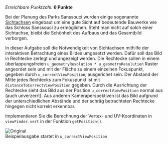 *Erreichbare Punktzahl:* **6 Punkte**

Bei der Planung des Parks Sanssouci wurden einige sogenannte [Sichtachsen](https://de.wikipedia.org/wiki/Sichtachse) eingebaut um eine gute Sicht auf bedeutende Bauwerke wie das Schloss Sanssouci zu ermöglichen. Steht man nicht auf solch einer Sichtachse, bleibt die Schönheit des Aufbaus und das Gesamtbild verborgen.


In dieser Aufgabe soll die Notwendigkeit von Sichtachsen mithilfe der interaktiven Betrachtung eines Bildes umgesetzt werden.
Dafür soll das Bild in Rechtecke zerlegt und angezeigt werden.
Die Rechtecke sollen in einem überlappungsfreien `u_geometryResolution * u_geometryResolution` Raster angeordet sein und mit der Fläche zu einem einzelnen Fokuspunkt, gegeben durch `u_correctViewPosition`, ausgerichet sein. 
Der Abstand der Mitte jedes Rechtecks zum Fokuspunkt ist mit `distanceToCorrectViewPosition` gegeben.
Durch die Ausrichtung der Rechtecke sieht das Bild aus der Position `u_correctViewPosition` normal aus (auch unverzerrt). Aus anderen Kameraperspektiven ist das Bild aufgrund der unterschiedlichen Abstände und der schräg betrachteten Rechtecke hingegen nicht korrekt erkennbar.

Implementieren Sie die Berechnung der Vertex- und UV-Koordinaten in `viewFinder.vert` in der Funktion `getPosition()`.


![Original](img/exercises/practical/viewFinder/img/example.png)  
Beispielausgabe startet in `u_correctViewPosition`
